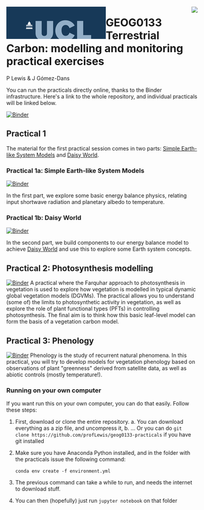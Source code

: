 <p><img src="figures/ucl_logo.png?raw=true" align="left" \><img src="https://www.nceo.ac.uk/wp-content/themes/nceo/assets/images/logos/img_logo_purple.svg" align="right" /></p>

# GEOG0133 Terrestrial Carbon: modelling and monitoring practical exercises

P Lewis & J Gómez-Dans

You can run the practicals directly online, thanks to the Binder infrastructure. Here's a link to the whole repository, and individual practicals will be linked below.

[![Binder](https://mybinder.org/badge_logo.svg)](https://mybinder.org/v2/gh/profLewis/geog0133-practicals/master)

## Practical 1

The material for the first practical session comes in two parts: [Simple Earth-like System Models](Simple_Earth_System_Model.ipynb) and [Daisy World](02-DaisyWorld.ipynb).

### Practical 1a: Simple Earth-like System Models
[![Binder](https://mybinder.org/badge_logo.svg)](https://mybinder.org/v2/gh/profLewis/geog0133-practicals/master?filepath=01-Simple_Earth_System_Model.ipynb)

In the first part, we explore some basic energy balance physics, relating input shortwave radiation and planetary albedo to temperature.

### Practical 1b: Daisy World
[![Binder](https://mybinder.org/badge_logo.svg)](https://mybinder.org/v2/gh/profLewis/geog0133-practicals/master?filepath=02-DaisyWorld.ipynb)

In the second part, we build components to our energy balance model to achieve [Daisy World](watson_lovelock_1983.pdf) and use this to explore some Earth system concepts.

## Practical 2: Photosynthesis modelling
[![Binder](https://mybinder.org/badge_logo.svg)](https://mybinder.org/v2/gh/profLewis/geog0133-practicals/master?filepath=03-Photosynthesis_Modelling_Practical.ipynb)
A practical where the Farquhar approach to photosynthesis in vegetation is used to explore how vegetation is modelled in typical dynamic global vegetation models (DGVMs). The practical allows you to understand (some of) the limits to photosynthetic activity in vegetation, as well as explore the role of plant functional types (PFTs) in controlling photosynthesis. The final aim is to think how this basic leaf-level model can form the basis of a vegetation carbon model.

## Practical 3: Phenology 
[![Binder](https://mybinder.org/badge_logo.svg)](https://mybinder.org/v2/gh/profLewis/geog0133-practicals/master?filepath=04-Phenology_Modelling_Practical.ipynb)
Phenology is the study of recurrent natural phenomena. In this practical, you will try to develop models for vegetation phenology based on observations of plant "greenness" derived from satellite data, as well as abiotic controls (mostly temperature!).


### Running on your own computer

If you want run this on your own computer, you can do that easily. Follow these steps:

1. First, download or clone the entire repository. 
    a. You can download everything as a zip file, and uncompress it,
    b. ... Or you can do `git clone https://github.com/profLewis/geog0133-practicals` if you have git installed
2. Make sure you have Anaconda Python installed, and in the folder with the practicals issue the following command:

    ```
    conda env create -f environment.yml
    ```
3. The previous command can take a while to run, and needs the internet to download stuff.
4. You can then (hopefully) just run `jupyter notebook` on that folder
